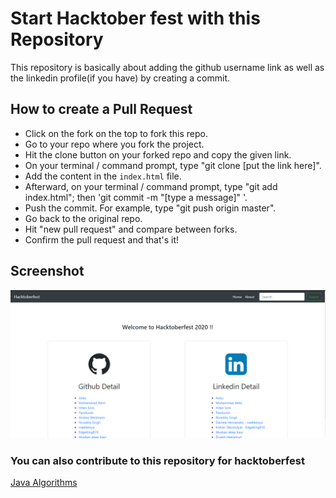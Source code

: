 # Start Hacktober fest with this Repository

This repository is basically about adding the github username link as well as the linkedin profile(if you have) by creating a commit.


## How to create a Pull Request

* Click on the fork on the top to fork this repo.
* Go to your repo where you fork the project.
* Hit the clone button on your forked repo and copy the given link.
* On your terminal / command prompt, type "git clone [put the link here]".
* Add the content in the `index.html` file.
* Afterward, on your terminal / command prompt, type "git add index.html"; then 'git commit -m "[type a message]" '.
* Push the commit. For example, type "git push origin master".
* Go back to the original repo.
* Hit "new pull request" and compare between forks.
* Confirm the pull request and that's it!


## Screenshot
<img src="/ss.png" alt="">



### You can also contribute to this repository for hacktoberfest

[Java Algorithms](https://github.com/anku580/Java-Algorithms/issues)


